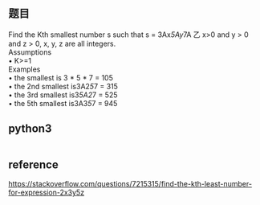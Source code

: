 ## 题目
Find the Kth smallest number s such that s = 3Ax*5Ay*7A 乙 x>0 and y > 0  
and z > 0, x, y, z are all integers.  
Assumptions  
• K>=1  
Examples  
• the smallest is 3 * 5 * 7 = 105  
• the 2nd smallest is3A2*5*7 = 315  
• the 3rd smallest is3*5A2*7 = 525  
• the 5th smallest is3A3*5*7 = 945  

## python3
```python3

```

## reference
https://stackoverflow.com/questions/7215315/find-the-kth-least-number-for-expression-2x3y5z
